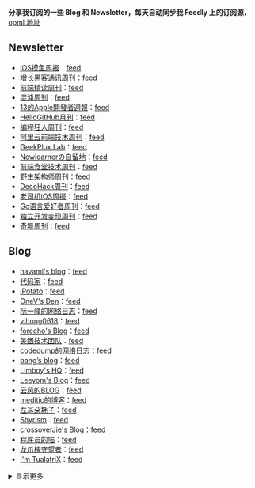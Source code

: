 **分享我订阅的一些 Blog 和 Newsletter，每天自动同步我 Feedly 上的订阅源，**[opml 地址](https://github.com/superleeyom/my-feed-OPML/blob/master/feed.opml)

Newsletter
----------
- [iOS摸鱼周报](https://juejin.cn/user/2242659450368119/posts)：[feed](http://rsshub.app/juejin/posts/2242659450368119)
- [增长黑客通讯周刊](https://us6.campaign-archive.com/feed?u=e4582460499f4aadae1a90e2b&id=d2c14f8a94)：[feed](https://us6.campaign-archive.com/feed?u=e4582460499f4aadae1a90e2b&id=d2c14f8a94)
- [前端精读周刊](https://github.com/ascoders/weekly/releases)：[feed](https://github.com/ascoders/weekly/releases.atom)
- [混沌周刊](https://weekly.love)：[feed](https://weekly.love/feed/atom/)
- [13的Apple開發者週報](https://ethanhuang13.substack.com)：[feed](https://ethanhuang13.substack.com/feed/)
- [HelloGitHub月刊](https://hellogithub.com)：[feed](https://hellogithub.com/rss)
- [编程狂人周刊](https://www.tuicool.com/mags)：[feed](http://www.tuicool.com/mags/rss_programming.rss)
- [阿里云前端技术周刊](https://github.com/aliyunfe/weekly/releases)：[feed](https://github.com/aliyunfe/weekly/releases.atom)
- [GeekPlux Lab](https://geekplux.zhubai.love/)：[feed](https://rsshub.app/zhubai/geekplux)
- [Newlearnerの自留地](https://t.me/s/NewlearnerChannel)：[feed](https://rsshub.app/telegram/channel/NewlearnerChannel)
- [前端食堂技术周刊](https://juejin.cn/user/3491704662669469/posts)：[feed](https://rsshub.app/juejin/posts/3491704662669469)
- [野生架构师周刊](http://weekly.codelc.com/)：[feed](http://weekly.codelc.com/?format=rss)
- [DecoHack周刊](https://decohack.zhubai.love/)：[feed](https://rsshub.app/zhubai/decohack)
- [老司机iOS周报](https://github.com/SwiftOldDriver/iOS-Weekly/releases)：[feed](https://github.com/SwiftOldDriver/iOS-Weekly/releases.atom)
- [Go语言爱好者周刊](https://studygolang.com/go/weekly)：[feed](https://rsshub.app/go-weekly)
- [独立开发变现周刊](https://www.ezindie.com/weekly)：[feed](https://www.ezindie.com/feed/rss.xml)
- [奇舞周刊](https://weekly.75.team)：[feed](https://weekly.75.team/rss)

Blog
----
- [hayami's blog](https://t.me/s/hayami_kiraa)：[feed](https://rsshub.app/telegram/channel/hayami_kiraa)
- [代码家](https://daimajia.com)：[feed](https://daimajia.com/feed)
- [iPotato](https://ipotato.me)：[feed](http://ipotato.me/feed)
- [OneV's Den](https://onevcat.com)：[feed](http://www.onevcat.com/rss/)
- [阮一峰的网络日志](http://www.ruanyifeng.com/blog/)：[feed](http://feeds.feedburner.com/ruanyifeng)
- [yihong0618](https://github.com/yihong0618/gitblog)：[feed](https://raw.githubusercontent.com/yihong0618/gitblog/master/feed.xml)
- [forecho's Blog](https://blog.forecho.com/)：[feed](http://blog.forecho.com/atom.xml)
- [美团技术团队](https://tech.meituan.com/feed/)：[feed](https://rsshub.app/meituan/tech/home)
- [codedump的网络日志](https://www.codedump.info/)：[feed](https://www.codedump.info/index.xml)
- [bang’s blog](http://blog.cnbang.net)：[feed](http://feeds.feedburner.com/webbang)
- [Limboy's HQ](https://limboy.me/)：[feed](http://feeds.feedburner.com/lzyy)
- [Leeyom's Blog](https://github.com/superleeyom/blog)：[feed](https://raw.githubusercontent.com/superleeyom/blog/master/feed.xml)
- [云风的BLOG](https://blog.codingnow.com/)：[feed](http://blog.codingnow.com/atom.xml)
- [meditic的博客](https://meditic.com)：[feed](https://meditic.com/feed)
- [左耳朵耗子](https://coolshell.cn)：[feed](http://coolshell.cn/feed)
- [Shyrism](https://shyrz.me/)：[feed](https://shyrz.me/rss/)
- [crossoverJie's Blog](http://crossoverjie.top/)：[feed](https://crossoverjie.top/atom.xml)
- [程序员的喵](http://catcoding.me/)：[feed](https://catcoding.me/atom.xml)
- [龙爪槐守望者](http://www.ftium4.com/)：[feed](http://www.ftium4.com/rss.xml)
- [I'm TualatriX](http://imtx.me/)：[feed](http://imtx.me/feed/latest/)
<details><summary>显示更多</summary>

- [唐巧的博客](https://blog.devtang.com/)：[feed](http://www.devtang.com/atom.xml)
- [Randy's Blog](https://lutaonan.com/)：[feed](https://lutaonan.com/rss.xml)
</details>
